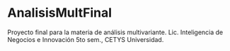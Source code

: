 # AnalisisMultFinal
Proyecto final para la materia de análisis multivariante. 
Lic. Inteligencia de Negocios e Innovación 5to sem., CETYS Universidad.
